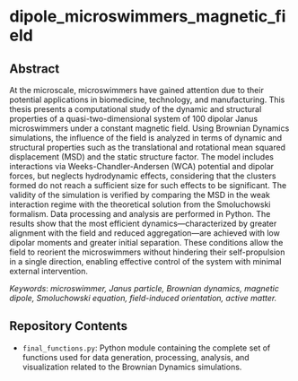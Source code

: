 # dipole_microswimmers_magnetic_field

## Abstract

At the microscale, microswimmers have gained attention due to their potential applications in biomedicine, technology, and manufacturing. This thesis presents a computational study of the dynamic and structural properties of a quasi-two-dimensional system of 100 dipolar Janus microswimmers under a constant magnetic field. Using Brownian Dynamics simulations, the influence of the field is analyzed in terms of dynamic and structural properties such as the translational and rotational mean squared displacement (MSD) and the static structure factor. The model includes interactions via Weeks-Chandler-Andersen (WCA) potential and dipolar forces, but neglects hydrodynamic effects, considering that the clusters formed do not reach a sufficient size for such effects to be significant. The validity of the simulation is verified by comparing the MSD in the weak interaction regime with the theoretical solution from the Smoluchowski formalism. Data processing and analysis are performed in Python. The results show that the most efficient dynamics—characterized by greater alignment with the field and reduced aggregation—are achieved with low dipolar moments and greater initial separation. These conditions allow the field to reorient the microswimmers without hindering their self-propulsion in a single direction, enabling effective control of the system with minimal external intervention.

*Keywords*: _microswimmer, Janus particle, Brownian dynamics, magnetic dipole, Smoluchowski equation, field-induced orientation, active matter._

## Repository Contents

* `final_functions.py`: Python module containing the complete set of functions used for data generation, processing, analysis, and visualization related to the Brownian Dynamics simulations.
